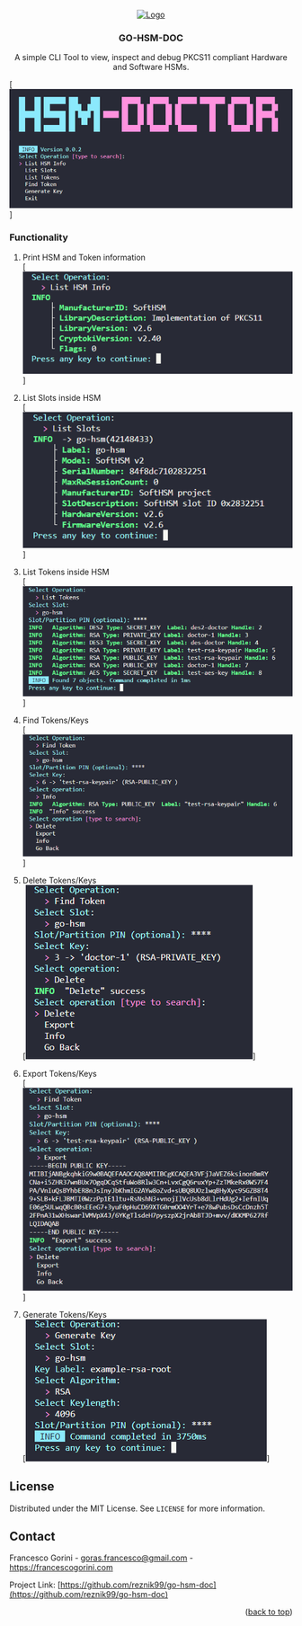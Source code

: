 <div id="top"></div>


<!-- PROJECT LOGO -->
<br />
<div align="center">
  <a href="https://github.com/reznik99/go-dcc">
    <img src="https://cdn.icon-icons.com/icons2/2699/PNG/512/golang_logo_icon_171073.png" alt="Logo" width="80" height="80">
  </a>

  <h3 align="center">GO-HSM-DOC</h3>

  <p align="center">
    A simple CLI Tool to view, inspect and debug PKCS11 compliant Hardware and Software HSMs.
  </p>
</div>

[![CLI Screenshot][cli]]


### Functionality

1. Print HSM and Token information  
[![CLI Screenshot][hsm_info]]  

2. List Slots inside HSM  
[![CLI Screenshot][slot_list]]  

3. List Tokens inside HSM  
[![CLI Screenshot][token_list]]  

4. Find Tokens/Keys  
[![CLI Screenshot][find_token]]  

5. Delete Tokens/Keys  
[![CLI Screenshot][delete_token]]  

6. Export Tokens/Keys  
[![CLI Screenshot][export_token]]  

7. Generate Tokens/Keys  
[![CLI Screenshot][generate_keys]]  


<!-- LICENSE -->
## License  

Distributed under the MIT License. See `LICENSE` for more information.  

<!-- CONTACT -->
## Contact  

Francesco Gorini - goras.francesco@gmail.com - https://francescogorini.com  

Project Link: [https://github.com/reznik99/go-hsm-doc](https://github.com/reznik99/go-hsm-doc)  

<p align="right">(<a href="#top">back to top</a>)</p>  


<!-- LINKS -->
[cli]: res/cli.png
[hsm_info]: res/hsm-info.png
[slot_list]: res/list-slots.png
[token_list]: res/list-tokens.png
[find_token]: res/find-token.png
[delete_token]: res/delete-token.png
[export_token]: res/export-token.png
[generate_keys]: res/generate-keys.png